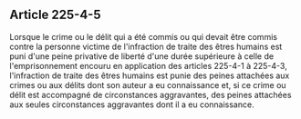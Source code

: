 Article 225-4-5
----
Lorsque le crime ou le délit qui a été commis ou qui devait être commis contre
la personne victime de l'infraction de traite des êtres humains est puni d'une
peine privative de liberté d'une durée supérieure à celle de l'emprisonnement
encouru en application des articles 225-4-1 à 225-4-3, l'infraction de traite
des êtres humains est punie des peines attachées aux crimes ou aux délits dont
son auteur a eu connaissance et, si ce crime ou délit est accompagné de
circonstances aggravantes, des peines attachées aux seules circonstances
aggravantes dont il a eu connaissance.
